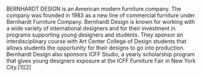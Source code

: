 BERNHARDT DESIGN is an American modern furniture company. The company was founded in 1983 as a new line of commercial furniture under Bernhardt Furniture Company. Bernhardt Design is known for working with a wide variety of international designers and for their investment in programs supporting young designers and students. They sponsor an interdisciplinary course with Art Center College of Design students that allows students the opportunity for their designs to go into production. Bernhardt Design also sponsors ICFF Studio, a yearly scholarship program that gives young designers exposure at the ICFF Furniture Fair in New York City.[1][2]
